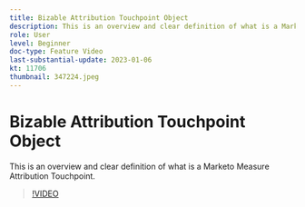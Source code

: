 ```yaml
---
title: Bizable Attribution Touchpoint Object
description: This is an overview and clear definition of what is a Marketo Measure Attribution Touchpoint.
role: User
level: Beginner
doc-type: Feature Video
last-substantial-update: 2023-01-06
kt: 11706
thumbnail: 347224.jpeg
---
```


# Bizable Attribution Touchpoint Object

This is an overview and clear definition of what is a Marketo Measure Attribution Touchpoint.

>[!VIDEO](https://video.tv.adobe.com/v/347224/?quality=12&learn=on)
